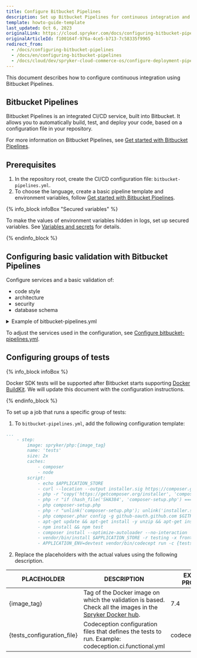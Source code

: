 ```yaml
---
title: Configure Bitbucket Pipelines
description: Set up Bitbucket Pipelines for continuous integration and delivery in Spryker Cloud Commerce OS, with steps for configuring YAML files, validation, and test grouping.
template: howto-guide-template
last_updated: Oct 6, 2023
originalLink: https://cloud.spryker.com/docs/configuring-bitbucket-pipelines
originalArticleId: f100164f-976a-4ce5-b713-7c58335f9965
redirect_from:
  - /docs/configuring-bitbucket-pipelines
  - /docs/en/configuring-bitbucket-pipelines
  - /docs/cloud/dev/spryker-cloud-commerce-os/configure-deployment-pipelines/configuring-bitbucket-pipelines.html
---
```


This document describes how to configure continuous integration using Bitbucket Pipelines.

## Bitbucket Pipelines
Bitbucket Pipelines is an integrated CI/CD service, built into Bitbucket. It allows you to automatically build, test, and deploy your code, based on a configuration file in your repository.

For more information on Bitbucket Pipelines, see [Get started with Bitbucket Pipelines](https://support.atlassian.com/bitbucket-cloud/docs/get-started-with-bitbucket-pipelines/).

## Prerequisites
1. In the repository root, create the CI/CD configuration file: `bitbucket-pipelines.yml`.
2. To choose the language, create a basic pipeline template and environment variables, follow [Get started with Bitbucket Pipelines](https://support.atlassian.com/bitbucket-cloud/docs/get-started-with-bitbucket-pipelines/).

{% info_block infoBox "Secured variables" %}

To make the values of environment variables hidden in logs, set up secured variables. See [Variables and secrets](https://support.atlassian.com/bitbucket-cloud/docs/variables-and-secrets/) for details.


{% endinfo_block %}



## Configuring basic validation with Bitbucket Pipelines

Configure services and a basic validation of:

* code style
* architecture
* security
* database schema

<details>
    <summary>Example of bitbucket-pipelines.yml</summary>

```yaml
image: spryker/php:7.4-debian

pipelines:
  default:
    - step:
        size: 2x
        name: 'validation'
        caches:
          - composer
          - node
        script:
          - curl -sS https://getcomposer.org/installer | php -- --install-dir=/usr/local/bin --filename=composer
          - apt-get update && apt-get install -y unzip && apt-get install -y nodejs && apt-get install -y npm
          - npm install && npm test
          - composer install --optimize-autoloader --no-interaction
          - vendor/bin/install $APPLICATION_STORE -r testing -x frontend -x queue -v
          - vendor/bin/phpstan analyze -c phpstan.neon src/ -l 4
          - vendor/bin/console propel:schema:validate
          - vendor/bin/console propel:schema:validate-xml-names
          - vendor/bin/console transfer:validate
          - vendor/bin/console code:sniff:style
          - vendor/bin/phpmd src/ text vendor/spryker/architecture-sniffer/src/ruleset.xml --minimumpriority 2
          - node ./frontend/libs/stylelint
          - node ./frontend/libs/tslint stylish
        services:
          - mysql
          - redis
          - elasticsearch
          - broker

definitions:
  services:
    mysql:
      image: mariadb:10.3
      variables:
        MYSQL_USER: $MYSQL_USER
        MYSQL_PASSWORD: $MYSQL_PASSWORD
        MYSQL_ROOT_PASSWORD: $MYSQL_ROOT_PASSWORD
        MYSQL_DATABASE: $MYSQL_DATABASE
    redis:
      image: redis:5.0-alpine
    elasticsearch:
      image: docker.elastic.co/elasticsearch/elasticsearch:6.8.4
      environment:
        ES_JAVA_OPTS: '-Xms512m -Xmx512m'
    broker:
      image: spryker/rabbitmq:3.7.14
      environment:
        RABBITMQ_DEFAULT_USER: $RABBITMQ_DEFAULT_USER
        RABBITMQ_DEFAULT_PASS: $RABBITMQ_DEFAULT_PASS
        RABBITMQ_DEFAULT_VHOST: $RABBITMQ_DEFAULT_VHOST
```

</details>



To adjust the services used in the configuration, see [Configure bitbucket-pipelines.yml](https://support.atlassian.com/bitbucket-cloud/docs/configure-bitbucket-pipelinesyml/).

## Configuring groups of tests

{% info_block infoBox %}

Docker SDK tests will be supported after Bitbucket starts supporting [Docker BuildKit](https://docs.docker.com/develop/develop-images/build_enhancements/). We will update this document with the configuration instructions.  

{% endinfo_block %}


To set up a job that runs a specific group of tests:

1. To `bitbucket-pipelines.yml`, add the following configuration template:
```yaml
...
    - step:
        image: spryker/php:{image_tag}
        name: 'tests'
        size: 2x
        caches:
            - composer
            - node
        script:
            - echo $APPLICATION_STORE
            - curl --location --output installer.sig https://composer.github.io/installer.sig
            - php -r "copy('https://getcomposer.org/installer', 'composer-setup.php');"
            - php -r "if (hash_file('SHA384', 'composer-setup.php') === file_get_contents('installer.sig')) { echo 'Installer verified'; } else { echo 'Installer corrupt'; unlink('composer-setup.php'); } echo PHP_EOL;"
            - php composer-setup.php
            - php -r "unlink('composer-setup.php'); unlink('installer.sig');"
            - php composer.phar config -g github-oauth.github.com $GITHUB_ACCESS_TOKEN
            - apt-get update && apt-get install -y unzip && apt-get install -y nodejs && apt-get install -y npm
            - npm install && npm test
            - composer install --optimize-autoloader --no-interaction
            - vendor/bin/install $APPLICATION_STORE -r testing -x frontend -x queue -v
            - APPLICATION_ENV=devtest vendor/bin/codecept run -c {tests_configuration_file}
```
2. Replace the placeholders with the actual values using the following description.

|PLACEHOLDER | DESCRIPTION | EXAMPLE IN THE PROPERTY VALUE |
|---|---|---|
|{image_tag} | Tag of the Docker image on which the validation is based. Check all the images in the [Spryker Docker hub](https://hub.docker.com/r/spryker/php/tags?page=1&ordering=last_updated&name=-debian). | 7.4 |
|{tests_configuration_file} | Codeception configuration files that defines the tests to run. Example: codeception.ci.functional.yml  | codeception.functional.yml|
